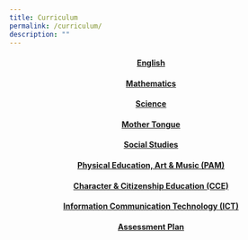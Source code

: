 ```yaml
---
title: Curriculum
permalink: /curriculum/
description: ""
---
```

<h4 style="text-align: center;"><strong><a href="https://sites.google.com/moe.edu.sg/fcps-g-site-el-dept/english-dept-home">English</a></strong></h4>
<h4 style="text-align: center;"><strong><a href="https://sites.google.com/moe.edu.sg/fcps-g-site-ma-dept/math-dept-home">Mathematics</a></strong></h4>
<h4 style="text-align: center;"><strong><a href="https://sites.google.com/moe.edu.sg/fcps-g-site-sc-dept/science-dept-home">Science</a></strong></h4>
<h4 style="text-align: center;"><strong><a href="https://sites.google.com/moe.edu.sg/fcps-g-site-mt-dept/mother-tongue-dept-home">Mother Tongue</a></strong></h4>
<h4 style="text-align: center;"><strong><a href="https://sites.google.com/moe.edu.sg/fcps-g-site-ss-dept/social-studies-dept-home">Social Studies</a></strong></h4>
<h4 style="text-align: center;"><strong><a href="https://sites.google.com/moe.edu.sg/fcps-g-site-pam-dept/pe-art-music-dept-home">Physical Education, Art & Music (PAM)</a></strong></h4>
<h4 style="text-align: center;"><strong><a href="https://sites.google.com/moe.edu.sg/fcps-g-site-cce-dept/character-citizenship-education-dept-home">Character & Citizenship Education (CCE) </a></strong></h4>
<h4 style="text-align: center;"><strong><a href="https://sites.google.com/moe.edu.sg/fcps-g-site-ict-dept/information-communication-technology-dept-home">Information Communication Technology (ICT)</a></strong></h4>
<h4 style="text-align: center;"><strong><a href="https://sites.google.com/moe.edu.sg/fcps-g-site-assessment-plan/assessment-plan-home">Assessment Plan</a></strong></h4>